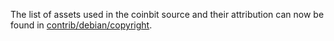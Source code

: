 The list of assets used in the coinbit source and their attribution can now be found in [contrib/debian/copyright](../contrib/debian/copyright).

